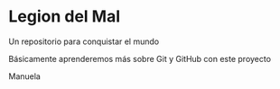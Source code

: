 # Legion del Mal
Un repositorio para conquistar el mundo

Básicamente aprenderemos más sobre Git y GitHub con este proyecto

Manuela

